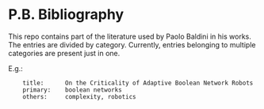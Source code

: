 # P.B. Bibliography

This repo contains part of the literature used by Paolo Baldini in his works.
The entries are divided by category.
Currently, entries belonging to multiple categories are present just in one.

E.g.:
```
    title:      On the Criticality of Adaptive Boolean Network Robots
    primary:    boolean networks
    others:     complexity, robotics
```
